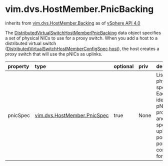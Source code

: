 vim.dvs.HostMember.PnicBacking
==============================
inherits from [vim.dvs.HostMember.Backing](docs/vim.dvs.HostMember.Backing.md)
as of [vSphere API 4.0](vim.version.md#vim.version.version5)


The <a href="vim.dvs.HostMember.PnicBacking.md">DistributedVirtualSwitchHostMemberPnicBacking</a> data object  specifies a set of physical NICs to use for a proxy switch.  When you add a host to a distributed virtual switch  (<a href="vim.dvs.HostMember.ConfigSpec.md">DistributedVirtualSwitchHostMemberConfigSpec</a>.<a href="vim.dvs.HostMember.ConfigSpec.md#host">host</a>),  the host creates a proxy switch that will use the pNICs as uplinks.

| property | type | optional | priv | desc |
|:---------|:-----|:---------|:-----|:-----|
| pnicSpec | [vim.dvs.HostMember.PnicSpec](vim.dvs.HostMember.PnicSpec.md "vim.dvs.HostMember.PnicSpec") | true | None | List of physical NIC specifications. Each entry identifies  a pNIC to the proxy switch and optionally specifies uplink  portgroup and port connections for the pNIC. |


